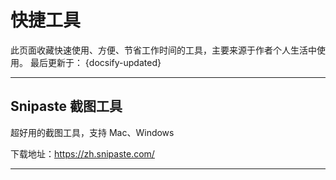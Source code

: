 # 快捷工具

此页面收藏快速使用、方便、节省工作时间的工具，主要来源于作者个人生活中使用。
最后更新于： {docsify-updated}

***

## Snipaste 截图工具

超好用的截图工具，支持 Mac、Windows

下载地址：https://zh.snipaste.com/

***